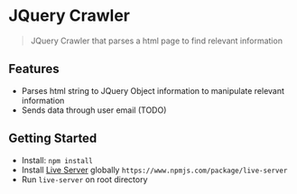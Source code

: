 # JQuery Crawler
> JQuery Crawler that parses a html page to find relevant information

## Features

* Parses html string to JQuery Object information to manipulate relevant information
* Sends data through user email (TODO)


## Getting Started

- Install: `npm install`
- Install [Live Server](https://www.npmjs.com/package/live-server) globally `https://www.npmjs.com/package/live-server`
- Run `live-server` on root directory
